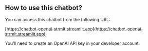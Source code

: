 ## How to use this chatbot?

You can access this chatbot from the following URL:

[https://chatbot-openai-strmlt.streamlit.app](https://chatbot-openai-strmlt.streamlit.app)

You'll need to create an OpenAI API key in your developer account.
